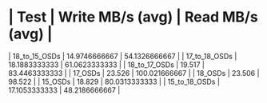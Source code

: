 | Test  | Write MB/s (avg) | Read MB/s (avg) |
==============================================
| 18_to_15_OSDs | 14.9746666667 | 54.1326666667 |
| 17_to_18_OSDs | 18.1883333333 | 61.0623333333 |
| 18_to_17_OSDs | 19.517 | 83.4463333333 |
| 17_OSDs | 23.526 | 100.021666667 |
| 18_OSDs | 23.506 | 98.522 |
| 15_OSDs | 18.829 | 80.0313333333 |
| 15_to_18_OSDs | 17.1053333333 | 48.2186666667 |
